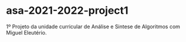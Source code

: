 # asa-2021-2022-project1
1º Projeto da unidade curricular de Análise e Sintese de Algoritmos com Miguel Eleutério.
